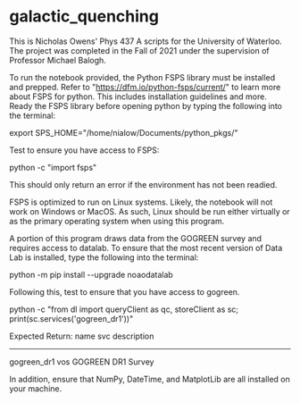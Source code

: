 # galactic_quenching

This is Nicholas Owens' Phys 437 A scripts for the University of Waterloo.
The project was completed in the Fall of 2021 under the supervision of Professor Michael Balogh.

To run the notebook provided, the Python FSPS library must be installed and prepped. Refer to "https://dfm.io/python-fsps/current/" to learn more about FSPS for python. This includes installation guidelines and more.
Ready the FSPS library before opening python by typing the following into the terminal:

export SPS_HOME="/home/nialow/Documents/python_pkgs/"

Test to ensure you have access to FSPS:

python -c "import fsps"

This should only return an error if the environment has not been readied. 

FSPS is optimized to run on Linux systems. Likely, the notebook will not work on Windows or MacOS. As such, Linux should be run either virtually or as the primary operating system when using this program.

A portion of this program draws data from the GOGREEN survey and requires access to datalab. To ensure that the most recent version of Data Lab is installed, type the following  into the terminal:

python -m pip install --upgrade noaodatalab

Following this, test to ensure that you have access to gogreen.

python -c "from dl import queryClient as qc, storeClient as sc; print(sc.services('gogreen_dr1'))"

Expected Return:
name          svc   description
---           ----  ------------
gogreen_dr1   vos   GOGREEN DR1 Survey

In addition, ensure that NumPy, DateTime, and MatplotLib are all installed on your machine.
